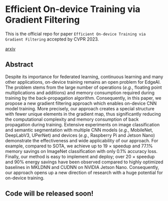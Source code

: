 # Efficient On-device Training via Gradient Filtering

This is the official repo for paper `Efficient On-device Training via Gradient Filtering` accepted by CVPR 2023.

[arxiv](https://arxiv.org/abs/2301.00330)

## Abstract
Despite its importance for federated learning, continuous learning and many other applications,
on-device training remains an open problem for EdgeAI.
The problem stems from the large number of operations (*e.g.*, floating point multiplications and additions) and memory consumption required during training by the back-propagation algorithm.
Consequently, in this paper, we propose a new gradient filtering approach which enables on-device CNN model training. More precisely, our approach creates a special structure with fewer unique elements in the gradient map, thus significantly reducing the computational complexity and memory consumption of back propagation during training.
Extensive experiments on image classification and semantic segmentation with multiple CNN models (*e.g.*, MobileNet, DeepLabV3, UPerNet) and devices (*e.g.*, Raspberry Pi and Jetson Nano) demonstrate the effectiveness and wide applicability of our approach. For example, compared to SOTA, we achieve up to 19 $\times$ speedup and 77.1\% memory savings on ImageNet classification with only 0.1\% accuracy loss. Finally, our method is easy to implement and deploy; over 20 $\times$ speedup and 90\% energy savings have been observed compared to highly optimized baselines in MKLDNN and CUDNN on NVIDIA Jetson Nano. Consequently, our approach opens up a new direction of research with a huge potential for on-device training.

## Code will be released soon!
